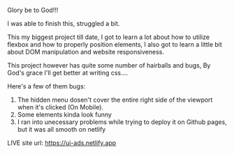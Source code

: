 Glory be to God!!!

I was able to finish this, struggled a bit.

This my biggest project till date, I got to learn a lot about how to utilize flexbox and how to properly position elements, I also got to learn a little bit about DOM manipulation and website responsiveness.

This project however has quite some number of hairballs and bugs, By God's grace I'll get better at writing css....

Here's a few of them bugs:
1. The hidden menu dosen't cover the entire right side of the viewport when it's clicked (On Mobile).
2. Some elements kinda look funny
3. I ran into unecessary problems while trying to deploy it on Github pages, but it was all smooth on netlify

LIVE site url:
https://ui-ads.netlify.app
